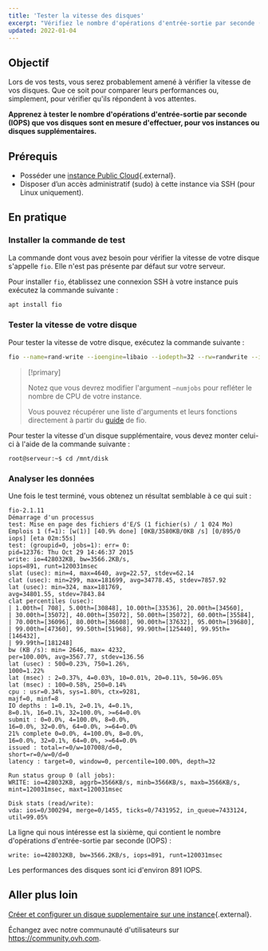 ```yaml
---
title: 'Tester la vitesse des disques'
excerpt: "Vérifiez le nombre d'opérations d'entrée-sortie par seconde (IOPS) que vos disques sont en mesure d'effectuer"
updated: 2022-01-04
---
```


## Objectif

Lors de vos tests, vous serez probablement amené à vérifier la vitesse de vos disques. Que ce soit pour comparer leurs performances ou, simplement, pour vérifier qu'ils répondent à vos attentes.

**Apprenez à tester le nombre d'opérations d'entrée-sortie par seconde (IOPS) que vos disques sont en mesure d'effectuer, pour vos instances ou disques supplémentaires.**

## Prérequis

- Posséder une [instance Public Cloud](https://www.ovh.com/fr/public-cloud/instances/){.external}.
- Disposer d’un accès administratif (sudo) à cette instance via SSH (pour Linux uniquement).

## En pratique

### Installer la commande de test

La commande dont vous avez besoin pour vérifier la vitesse de votre disque s'appelle `fio`. Elle n'est pas présente par défaut sur votre serveur.

Pour installer `fio`, établissez une connexion SSH à votre instance puis exécutez la commande suivante :

```bash
apt install fio
```

### Tester la vitesse de votre disque

Pour tester la vitesse de votre disque, exécutez la commande suivante :

```bash
fio --name=rand-write --ioengine=libaio --iodepth=32 --rw=randwrite --invalidate=1 --bsrange=4k:4k,4k:4k --size=512m --runtime=120 --time_based --do_verify=1 --direct=1 --group_reporting --numjobs=1
```

> [!primary]
>
> Notez que vous devrez modifier l'argument `—numjobs` pour refléter le nombre de CPU de votre instance.
>
> Vous pouvez récupérer une liste d'arguments et leurs fonctions directement à partir du [guide](https://github.com/axboe/fio/blob/master/HOWTO.rst) de fio.
>

Pour tester la vitesse d'un disque supplémentaire, vous devez monter celui-ci à l'aide de la commande suivante : 

```
root@serveur:~$ cd /mnt/disk
```

### Analyser les données

Une fois le test terminé, vous obtenez un résultat semblable à ce qui suit :

```console
fio-2.1.11
Démarrage d'un processus
test: Mise en page des fichiers d'E/S (1 fichier(s) / 1 024 Mo)
Emplois 1 (f=1): [w(1)] [40.9% done] [0KB/3580KB/0KB /s] [0/895/0 iops] [eta 02m:55s]
test: (groupid=0, jobs=1): err= 0: 
pid=12376: Thu Oct 29 14:46:37 2015
write: io=428032KB, bw=3566.2KB/s, 
iops=891, runt=120031msec
slat (usec): min=4, max=4640, avg=22.57, stdev=62.14
clat (usec): min=299, max=181699, avg=34778.45, stdev=7857.92
lat (usec): min=324, max=181769, 
avg=34801.55, stdev=7843.84
clat percentiles (usec):
| 1.00th=[ 708], 5.00th=[30848], 10.00th=[33536], 20.00th=[34560],
| 30.00th=[35072], 40.00th=[35072], 50.00th=[35072], 60.00th=[35584],
| 70.00th=[36096], 80.00th=[36608], 90.00th=[37632], 95.00th=[39680],﻿
| 99.00th=[47360], 99.50th=[51968], 99.90th=[125440], 99.95th=[146432],
| 99.99th=[181248]
bw (KB /s): min= 2646, max= 4232, 
per=100.00%, avg=3567.77, stdev=136.56
lat (usec) : 500=0.23%, 750=1.26%, 
1000=1.22%
lat (msec) : 2=0.37%, 4=0.03%, 10=0.01%, 20=0.11%, 50=96.05%
lat (msec) : 100=0.58%, 250=0.14%
cpu : usr=0.34%, sys=1.80%, ctx=9281, 
majf=0, minf=8
IO depths : 1=0.1%, 2=0.1%, 4=0.1%, 
8=0.1%, 16=0.1%, 32=100.0%, >=64=0.0%
submit : 0=0.0%, 4=100.0%, 8=0.0%, 
16=0.0%, 32=0.0%, 64=0.0%, >=64=0.0%
21% complete 0=0.0%, 4=100.0%, 8=0.0%, 
16=0.0%, 32=0.1%, 64=0.0%, >=64=0.0%
issued : total=r=0/w=107008/d=0, 
short=r=0/w=0/d=0
latency : target=0, window=0, percentile=100.00%, depth=32

Run status group 0 (all jobs):
WRITE: io=428032KB, aggrb=3566KB/s, minb=3566KB/s, maxb=3566KB/s, 
mint=120031msec, maxt=120031msec

Disk stats (read/write):
vda: ios=0/300294, merge=0/1455, ticks=0/7431952, in_queue=7433124, 
util=99.05%
```

La ligne qui nous intéresse est la sixième, qui contient le nombre d'opérations d'entrée-sortie par seconde (IOPS) :

```console
write: io=428032KB, bw=3566.2KB/s, iops=891, runt=120031msec
```

Les performances des disques sont ici d'environ 891 IOPS.

## Aller plus loin

[Créer et configurer un disque supplementaire sur une instance](create_and_configure_an_additional_disk_on_an_instance1.){.external}.

Échangez avec notre communauté d'utilisateurs sur <https://community.ovh.com>.
